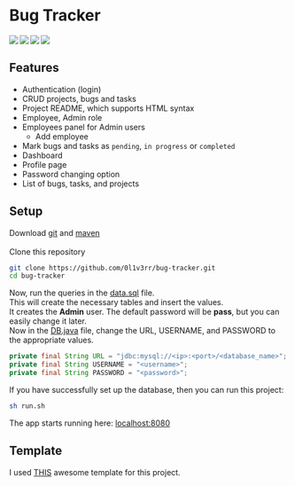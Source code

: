 # Bug Tracker
<img align="left" src="https://img.shields.io/github/license/0l1v3rr/bug-tracker?color=red&style=flat">
<img align="left" src="https://img.shields.io/github/last-commit/0l1v3rr/bug-tracker?color=blue&style=flat">
<img align="left" src="https://img.shields.io/badge/Spring_Boot-%236DB33F.svg?style=flat&logo=springboot&logoColor=white">
<img align="left" src="https://img.shields.io/badge/Thymeleaf-%23005C0F.svg?style=flat&logo=Thymeleaf&logoColor=white">
<br>

## Features
- Authentication (login)
- CRUD projects, bugs and tasks
- Project README, which supports HTML syntax
- Employee, Admin role
- Employees panel for Admin users
  - Add employee
- Mark bugs and tasks as `pending`, `in progress` or `completed`
- Dashboard
- Profile page
- Password changing option
- List of bugs, tasks, and projects


## Setup
Download [git](https://git-scm.com/) and [maven](https://maven.apache.org/download.cgi)<br><br>
Clone this repository
```sh
git clone https://github.com/0l1v3rr/bug-tracker.git
cd bug-tracker
```
Now, run the queries in the [data.sql](./src/main/resources/data.sql) file.  
This will create the necessary tables and insert the values.  
It creates the **Admin** user. The default password will be **pass**, but you can easily change it later.  
Now in the [DB.java](https://github.com/0l1v3rr/bug-tracker/blob/master/src/main/java/org/oliverr/bugtracker/DB.java) file, change the URL, USERNAME, and PASSWORD to the appropriate values.<br>
```java
private final String URL = "jdbc:mysql://<ip>:<port>/<database_name>";
private final String USERNAME = "<username>";
private final String PASSWORD = "<password>";
```
If you have successfully set up the database, then you can run this project:
```sh
sh run.sh
```
The app starts running here: [localhost:8080](http://localhost:8080/)

## Template
I used [THIS](https://github.com/BootstrapDash/corona-free-dark-bootstrap-admin-template) awesome template for this project.

